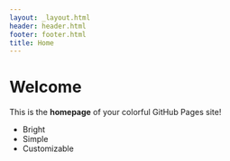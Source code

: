 ```yaml
---
layout: _layout.html
header: header.html
footer: footer.html
title: Home
---
```


# Welcome

This is the **homepage** of your colorful GitHub Pages site!

- Bright
- Simple
- Customizable
